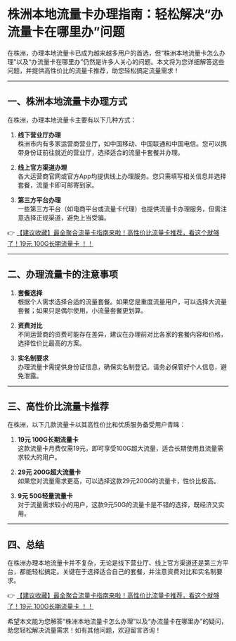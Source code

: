 # 株洲本地流量卡办理指南：轻松解决“办流量卡在哪里办”问题

在株洲，办理本地流量卡已成为越来越多用户的首选，但“株洲本地流量卡怎么办理”以及“办流量卡在哪里办”仍然是许多人关心的问题。本文将为您详细解答这些问题，并提供高性价比的流量卡推荐，助您轻松搞定流量需求！

---

## 一、株洲本地流量卡办理方式

在株洲，办理本地流量卡主要有以下几种方式：

1. **线下营业厅办理**  
   株洲市内有多家运营商营业厅，如中国移动、中国联通和中国电信。您可以携带身份证前往就近的营业厅，选择适合的流量卡套餐并办理。

2. **线上官方渠道办理**  
   各大运营商官网或官方App均提供线上办理服务。您只需填写相关信息并选择套餐，流量卡即可邮寄到家。

3. **第三方平台办理**  
   一些第三方平台（如电商平台或流量卡代理）也提供流量卡办理服务，但需注意选择正规渠道，避免上当受骗。

👉 [【建议收藏】最全聚合流量卡指南来啦！高性价比流量卡推荐，看这个就够了！19元 100G长期流量卡 ！！](https://bit.ly/Liuliangka)

---

## 二、办理流量卡的注意事项

1. **套餐选择**  
   根据个人需求选择合适的流量套餐。如果您是重度流量用户，可以选择大流量套餐；如果只是偶尔使用，小流量套餐更划算。

2. **资费对比**  
   不同运营商的资费可能存在差异，建议在办理前对比各家的套餐内容和价格，选择性价比最高的方案。

3. **实名制要求**  
   办理流量卡需提供身份证信息，确保实名制登记。请务必保管好个人信息，避免泄露。

---

## 三、高性价比流量卡推荐

在株洲，以下几款流量卡以其高性价比和优质服务备受用户青睐：

1. **19元 100G长期流量卡**  
   这款流量卡月费仅需19元，即可享受100G超大流量，适合长期使用且流量需求较大的用户。

2. **29元 200G超大流量卡**  
   如果您对流量需求更高，可以选择这款29元200G的流量卡，性价比极高。

3. **9元 50G轻量流量卡**  
   对于流量需求较小的用户，这款9元50G的流量卡是不错的选择，既经济又实用。

---

## 四、总结

在株洲办理本地流量卡并不复杂，无论是线下营业厅、线上官方渠道还是第三方平台，都能轻松搞定。关键在于选择适合自己的套餐，并注意资费对比和实名制要求。

👉 [【建议收藏】最全聚合流量卡指南来啦！高性价比流量卡推荐，看这个就够了！19元 100G长期流量卡 ！！](https://bit.ly/Liuliangka)

希望本文能为您解答“株洲本地流量卡怎么办理”以及“办流量卡在哪里办”的疑问，助您轻松解决流量需求！如有其他问题，欢迎留言咨询！